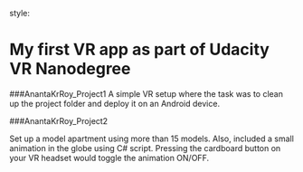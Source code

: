 style:

# My first VR app as part of Udacity VR Nanodegree

###AnantaKrRoy_Project1
A simple VR setup where the task was to clean up the project folder and deploy it on an Android device.

###AnantaKrRoy_Project2

Set up a model apartment using more than 15 models. Also, included a small animation in the globe using C# script.
Pressing the cardboard button on your VR headset would toggle the animation ON/OFF.

